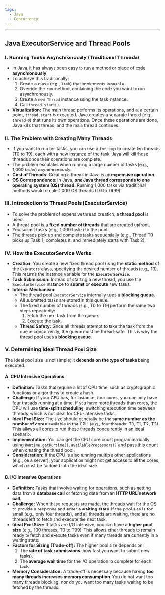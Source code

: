 ```yaml
---
tags:
  - Java
  - Concurrency
---
```


---

## Java ExecutorService and Thread Pools

### I. Running Tasks Asynchronously (Traditional Threads)

- In Java, it has always been easy to run a method or piece of code **asynchronously**.
- To achieve this traditionally:
    1. Create a class (e.g., `Task`) that implements `Runnable`.
    2. Override the `run` method, containing the code you want to run asynchronously.
    3. Create a `new Thread` instance using the task instance.
    4. Call `thread.start()`.
- **Visualization:** The main thread performs its operations, and at a certain point, `thread.start` is executed. Java creates a separate thread (e.g., `thread-0`) that runs its own operations. Once those operations are done, Java kills that thread, and the main thread continues.

### II. The Problem with Creating Many Threads

- If you want to run ten tasks, you can use a `for` loop to create ten threads (T0 to T9), each with a new instance of the task. Java will kill these threads once their operations are complete.
- The problem escalates when running a large number of tasks (e.g., 1,000 tasks) asynchronously.
- **Cost of Threads:** Creating a thread in Java is an **expensive operation**.
- **OS Correspondence:** In Java, **one Java thread corresponds to one operating system (OS) thread**. Running 1,000 tasks via traditional methods would create 1,000 OS threads (T0 to T999).

### III. Introduction to Thread Pools (ExecutorService)

- To solve the problem of expensive thread creation, a **thread pool** is used.
- A thread pool is a **fixed number of threads** that are created upfront.
- You submit tasks (e.g., 1,000 tasks) to the pool.
- The threads pick up and complete tasks sequentially (e.g., Thread T0 picks up Task 1, completes it, and immediately starts with Task 2).

### IV. How the ExecutorService Works

- **Creation:** You create a new fixed thread pool using the **static method** of the `Executors` class, specifying the desired number of threads (e.g., 10). This returns the instance variable for the **`ExecutorService`**.
- **Task Submission:** Instead of starting a new thread, you use the `ExecutorService` instance to **submit** or **execute** new tasks.
- **Internal Mechanism:**
    - The thread pool `ExecutorService` internally uses a **blocking queue**.
    - All submitted tasks are stored in this queue.
    - The fixed number of threads (e.g., T0 to T9) perform the same two steps repeatedly:
        1. Fetch the next task from the queue.
        2. Execute the task.
    - **Thread Safety:** Since all threads attempt to take the task from the queue concurrently, the queue must be thread-safe. This is why the thread pool uses a **blocking queue**.

### V. Determining Ideal Thread Pool Size

The ideal pool size is not simple; it **depends on the type of tasks** being executed.

#### A. CPU Intensive Operations

- **Definition:** Tasks that require a lot of CPU time, such as cryptographic functions or algorithms to create a hash.
- **Challenge:** If your CPU has, for instance, four cores, you can only have four threads running at a time. If you have more threads than cores, the CPU will use **time-split scheduling**, switching execution time between threads, which is not ideal for CPU-intensive tasks.
- **Ideal Pool Size:** The size should generally be the **same number as the number of cores** available in the CPU (e.g., four threads: T0, T1, T2, T3). This allows all cores to run these threads concurrently in an ideal scenario.
- **Implementation:** You can get the CPU core count programmatically using `Runtime.getRuntime().availableProcessors()` and pass this count when creating the thread pool.
- **Consideration:** If the CPU is also running multiple other applications (e.g., on a server), your application might not get access to all the cores, which must be factored into the ideal size.

#### B. I/O Intensive Operations

- **Definition:** Tasks that involve waiting for operations, such as getting data from a **database call** or fetching data from an **HTTP URL/network call**.
- **Challenge:** When these requests are made, the threads wait for the OS to provide a response and enter a **waiting state**. If the pool size is too small (e.g., only four threads), and all threads are waiting, there are no threads left to fetch and execute the next task.
- **Ideal Pool Size:** If tasks are I/O intensive, you can have a **higher pool size** (e.g., 100 threads, T0 to T99). This allows other threads to remain ready to fetch and execute tasks even if many threads are currently in a waiting state.
- **Factors for Sizing (Trade-off):** The higher pool size depends on:
    1. The **rate of task submissions** (how fast you want to submit new tasks).
    2. The **average wait time** for the I/O operation to complete for each task.
- **Memory Consideration:** A trade-off is necessary because having **too many threads increases memory consumption**. You do not want too many threads blocking, nor do you want too many tasks waiting to be fetched by the threads.

